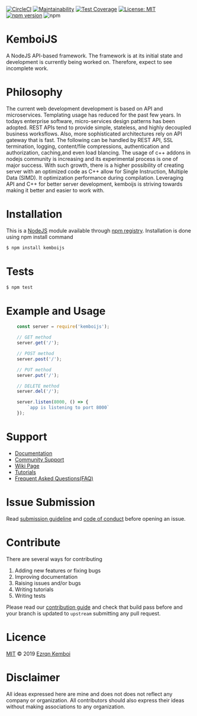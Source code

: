 [![CircleCI](https://circleci.com/gh/kemboijs/kemboijs.svg?style=svg)](https://circleci.com/gh/kemboijs/kemboijs)
[![Maintainability](https://api.codeclimate.com/v1/badges/907ee7a5580bf5e511fe/maintainability)](https://codeclimate.com/github/kemboijs/kemboijs/maintainability)
[![Test Coverage](https://api.codeclimate.com/v1/badges/907ee7a5580bf5e511fe/test_coverage)](https://codeclimate.com/github/kemboijs/kemboijs/test_coverage)
[![License: MIT](https://img.shields.io/badge/License-MIT-yellow.svg)](https://github.com/kemboijs/kemboijs/blob/master/LICENSE)
[![npm version](https://badge.fury.io/js/kemboijs.svg)](https://badge.fury.io/js/kemboijs)
![npm](https://img.shields.io/npm/dt/kemboijs.svg)

# KemboiJS

A NodeJS API-based framework. The framework is at its initial state and development is currently being worked on. Therefore, expect to see incomplete work.


# Philosophy

The current web development development is based on API and microservices. Templating usage has reduced for the past few years.
In todays enterprise software, micro-services design patterns has been adopted. REST APIs tend to provide simple, stateless, and highly decoupled business worksflows. 
Also, more sophisticated architectures rely on API gateway that is fast. The following can be handled by REST API, SSL termination, logging, content/file compressions, authentication and authorization, caching,and even load blancing. 
The usage of c++ addons in nodejs community is increasing and its experimental process is one of major success.
With such growth, there is a higher possibility of creating server with an optimized code as C++ allow for Single Instruction, Multiple Data (SIMD). It optimization performance during compilation. Leveraging API and C++ for better server development, kemboijs is striving towards making it better and easier to work with.


# Installation

This is a [NodeJS](https://nodejs.org/en/) module available through [npm registry](https://www.npmjs.com/package/kemboijs).
Installation is done using npm install command

```bash
$ npm install kemboijs
```

# Tests

```bash
$ npm test
```

# Example and Usage

```javascript
    const server = require('kemboijs');

    // GET method
    server.get('/');

    // POST method
    server.post('/');

    // PUT method
    server.put('/');

    // DELETE method
    server.del('/');

    server.listen(8000, () => {
        `app is listening to port 8000`
    });
```

# Support

- [Documentation](https://github.com/me-x-mi/kemboijs)
- [Community Support](https://github.com/me-x-mi/kemboijs)
- [Wiki Page](https://github.com/me-x-mi/kemboijs/wiki)
- [Tutorials](https://github.com/me-x-mi/kemboijs)
- [Frequent Asked Questions(FAQ)](https://github.com/me-x-mi/kemboijs)

# Issue Submission

Read [submission guideline](https://github.com/me-x-mi/kemboijs/blob/master/.github/ISSUE_TEMPLATE/feature_request.md) and [code of conduct](https://github.com/me-x-mi/kemboijs/blob/master/CODE_OF_CONDUCT.md) before opening an issue.

# Contribute

There are several ways for contributing

1. Adding new features or fixing bugs
2. Improving documentation
3. Raising issues and/or bugs
4. Writing tutorials
5. Writing tests

Please read our [contribution guide](https://github.com/me-x-mi/kemboijs/blob/master/CONTRIBUTING.md) and check that build pass before and your branch is updated to `upstream` submitting any pull request.  

# Licence

[MIT](https://github.com/me-x-mi/kemboijs/blob/master/LICENSE) © 2019 [Ezrqn Kemboi](https://www.ezrqnkemboi.dev/)

# Disclaimer

All ideas expressed here are mine and does not does not reflect any company or organization. All contributors should also express their ideas without making associations to any organization.
